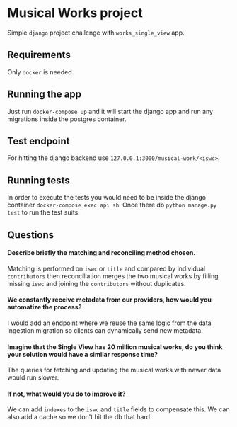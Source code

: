 # Musical Works project
Simple `django` project challenge with `works_single_view` app.

## Requirements
Only `docker` is needed.

## Running the app
Just run `docker-compose up` and  it  will start the django app 
and run any migrations inside the postgres container.

## Test endpoint
For hitting the django backend use `127.0.0.1:3000/musical-work/<iswc>`.

## Running tests
In order to execute the tests you would need to be inside the django container
`docker-compose exec api sh`. Once there do `python manage.py test` to run the test
suits.

## Questions

#### Describe briefly the matching and reconciling method chosen.
Matching is performed on `iswc` or `title` and compared by 
individual `contributors` then reconciliation merges the two
musical works by filling missing `iswc` and joining the 
`contributors` without duplicates.

#### We constantly receive metadata from our providers, how would you automatize the process?
I would add an endpoint where we reuse the same logic from the data ingestion migration so
clients can dynamically send new metadata.

#### Imagine that the Single View has 20 million musical works, do you think your solution would have a similar response time?
The queries for fetching and updating the musical works with newer data would run
slower. 

#### If not, what would you do to improve it?
We can add `indexes` to the `iswc` and `title` fields to compensate this.
We can also add a cache so we don't hit the db that hard.



